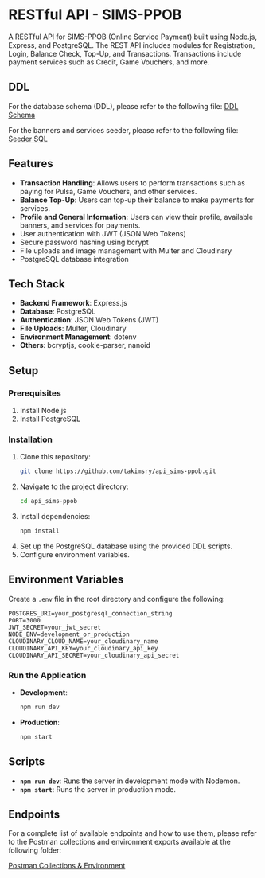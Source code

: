 # RESTful API - SIMS-PPOB

A RESTful API for SIMS-PPOB (Online Service Payment) built using Node.js, Express, and PostgreSQL. The REST API includes modules for Registration, Login, Balance Check, Top-Up, and Transactions. Transactions include payment services such as Credit, Game Vouchers, and more.

## DDL

For the database schema (DDL), please refer to the following file:
[DDL Schema](https://github.com/takimsry/nutech_api-sims-ppob/blob/master/db/ddl/ddl.sql)

For the banners and services seeder, please refer to the following file:
[Seeder SQL](https://github.com/takimsry/nutech_api-sims-ppob/blob/master/db/seeder/seeder.sql)

## Features

- **Transaction Handling**: Allows users to perform transactions such as paying for Pulsa, Game Vouchers, and other services.
- **Balance Top-Up**: Users can top-up their balance to make payments for services.
- **Profile and General Information**: Users can view their profile, available banners, and services for payments.
- User authentication with JWT (JSON Web Tokens)
- Secure password hashing using bcrypt
- File uploads and image management with Multer and Cloudinary
- PostgreSQL database integration

## Tech Stack

- **Backend Framework**: Express.js
- **Database**: PostgreSQL
- **Authentication**: JSON Web Tokens (JWT)
- **File Uploads**: Multer, Cloudinary
- **Environment Management**: dotenv
- **Others**: bcryptjs, cookie-parser, nanoid

## Setup

### Prerequisites

1. Install Node.js
2. Install PostgreSQL

### Installation

1. Clone this repository:
   ```bash
   git clone https://github.com/takimsry/api_sims-ppob.git
   ```
2. Navigate to the project directory:
   ```bash
   cd api_sims-ppob
   ```
3. Install dependencies:
   ```bash
   npm install
   ```
4. Set up the PostgreSQL database using the provided DDL scripts.
5. Configure environment variables.

## Environment Variables

Create a `.env` file in the root directory and configure the following:

```env
POSTGRES_URI=your_postgresql_connection_string
PORT=3000
JWT_SECRET=your_jwt_secret
NODE_ENV=development_or_production
CLOUDINARY_CLOUD_NAME=your_cloudinary_name
CLOUDINARY_API_KEY=your_cloudinary_api_key
CLOUDINARY_API_SECRET=your_cloudinary_api_secret
```

### Run the Application

- **Development**:
  ```bash
  npm run dev
  ```
- **Production**:
  ```bash
  npm start
  ```

## Scripts

- **`npm run dev`**: Runs the server in development mode with Nodemon.
- **`npm start`**: Runs the server in production mode.

## Endpoints

For a complete list of available endpoints and how to use them, please refer to the Postman collections and environment exports available at the following folder:

[Postman Collections & Environment](https://github.com/takimsry/nutech_api-sims-ppob/tree/master/postman)